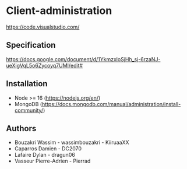 # Client-administration

https://code.visualstudio.com/

## Specification

https://docs.google.com/document/d/1YkmzxloSjHh_sj-6rzaNJ-ueXigVqL5o6Zycoyq7UMI/edit#

## Installation

- Node >= 16 (https://nodejs.org/en/)
- MongoDB (https://docs.mongodb.com/manual/administration/install-community/)

## Authors

- Bouzakri Wassim - wassimbouzakri - KiiruaaXX
- Caparros Damien - DC2070
- Lafaire Dylan - dragun06
- Vasseur Pierre-Adrien - Pierrad
